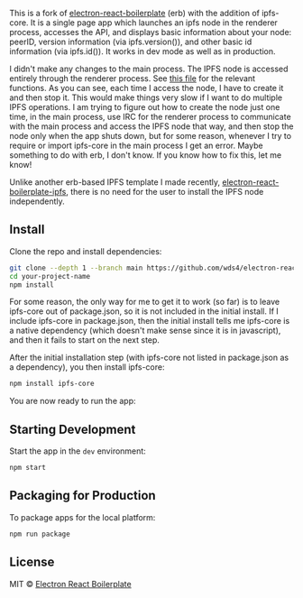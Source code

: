 This is a fork of [electron-react-boilerplate](https://github.com/electron-react-boilerplate/electron-react-boilerplate) (erb) with the addition of ipfs-core. It is a single page app which launches an ipfs node in the renderer process, accesses the API, and displays basic information about your node: peerID, version information (via ipfs.version()), and other basic id information (via ipfs.id()). It works in dev mode as well as in production.

I didn't make any changes to the main process. The IPFS node is accessed entirely through the renderer process. See [this file](https://github.com/wds4/electron-react-boilerplate-ipfs-core/blob/main/src/renderer/pages/lib/ipfs/ipfsCore.ts) for the relevant functions. As you can see, each time I access the node, I have to create it and then stop it. This would make things very slow if I want to do multiple IPFS operations. I am trying to figure out how to create the node just one time, in the main process, use IRC for the renderer process to communicate with the main process and access the IPFS node that way, and then stop the node only when the app shuts down, but for some reason, whenever I try to require or import ipfs-core in the main process I get an error. Maybe something to do with erb, I don't know. If you know how to fix this, let me know!

Unlike another erb-based IPFS template I made recently, [electron-react-boilerplate-ipfs](https://github.com/wds4/electron-react-boilerplate-ipfs), there is no need for the user to install the IPFS node independently.

## Install

Clone the repo and install dependencies:

```bash
git clone --depth 1 --branch main https://github.com/wds4/electron-react-boilerplate-ipfs-core.git your-project-name
cd your-project-name
npm install
```

For some reason, the only way for me to get it to work (so far) is to leave ipfs-core out of package.json, so it is not included in the initial install. If I include ipfs-core in package.json, then the initial install tells me ipfs-core is a native dependency (which doesn't make sense since it is in javascript), and then it fails to start on the next step.

After the initial installation step (with ipfs-core not listed in package.json as a dependency), you then install ipfs-core:

```bash
npm install ipfs-core
```

You are now ready to run the app:

## Starting Development

Start the app in the `dev` environment:

```bash
npm start
```

## Packaging for Production

To package apps for the local platform:

```bash
npm run package
```

## License

MIT © [Electron React Boilerplate](https://github.com/electron-react-boilerplate)
